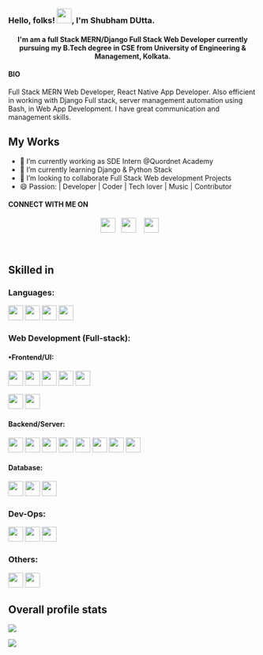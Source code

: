 <h3>Hello, folks! <img src="https://raw.githubusercontent.com/MartinHeinz/MartinHeinz/master/wave.gif" width="30px">, I'm Shubham DUtta. </h3>

<h4 align="center"> I'm am a full Stack MERN/Django Full Stack Web Developer currently pursuing my B.Tech degree in CSE from University of Engineering & Management, Kolkata. </h4>

#### BIO

Full Stack MERN Web Developer, React Native App Developer. Also efficient in working with Django Full stack, server management automation using Bash, in Web App Development. I have great communication and management skills.




## My Works

- 🔭 I’m currently working as SDE Intern @Quordnet Academy
- 🌱 I’m currently learning Django & Python Stack
- 👯 I’m looking to collaborate Full Stack Web development Projects
- 😄 Passion: | Developer | Coder | Tech lover | Music | Contributor



#### CONNECT WITH ME ON

<p align="center">
<a href="https://www.linkedin.com/in/shubham-dutta-b342691a6/"><img height="30" src="https://dwglogo.com/wp-content/uploads/2020/06/Linkedin_symbol_transparent.png"></a>&nbsp;&nbsp;
<a href="https://twitter.com/Shubham_dutta15"><img height="30" src="https://www.creativefreedom.co.uk/wp-content/uploads/2017/06/Twitter-logo-2012.png"></a>
&nbsp;&nbsp;
<a href="https://github.com/Shubhamdutta2000"><img height="30" src="https://github.githubassets.com/images/modules/logos_page/GitHub-Mark.png"></a>
&nbsp;&nbsp;
</p>

<br />

<!-- Linkdin profile -->

<!-- <div
  class='LI-profile-badge'
  data-version='v1'
  data-size='medium'
  data-locale='en_US'
  data-type='horizontal'
  data-theme='dark'
  data-vanity='shubham--dutta'
>
  <a
    class='LI-simple-link'
    href='https://in.linkedin.com/in/shubham--dutta?trk=profile-badge'
  >
    Shubham Dutta
  </a>
</div>

    <script
      type='text/javascript'
      src='https://platform.linkedin.com/badges/js/profile.js'
      async
      defer
    ></script>
 -->



##  Skilled in 

### Languages:
<code><img src="https://cdn.iconscout.com/icon/free/png-512/c-programming-569564.png" height="30"></code>
<code><img src="https://e7.pngegg.com/pngimages/46/626/png-clipart-c-logo-the-c-programming-language-computer-icons-computer-programming-source-code-programming-miscellaneous-template.png" height="30"></code>
<code><img src="https://blog.canadianwebhosting.com/wp-content/uploads/2018/04/javascript-logo.png" height="30"></code>
<code><img src="https://banner2.cleanpng.com/20180412/kye/kisspng-python-programming-language-computer-programming-language-5acfdc3636bac7.8891188615235717662242.jpg" height="30"></code>

### Web Development (Full-stack):

#### •Frontend/UI:
<code><img src="https://d2eip9sf3oo6c2.cloudfront.net/tags/images/000/000/184/landscape/html5.png" height="30"></code>
<code><img src="https://ucarecdn.com/f49e8fc4-876f-49ef-934f-89812fc4125e/" height="30"></code>
<code><img src="https://www.pinclipart.com/picdir/middle/35-353932_bootstrap-bootstrap-4-logo-png-clipart.png" height="30"></code>
<code><img src="https://openjsf.org/wp-content/uploads/sites/84/2019/10/jquery-logo-vertical_large_square.png" height="30"></code>
<code><img src="https://upload.wikimedia.org/wikipedia/commons/thumb/a/a7/React-icon.svg/1200px-React-icon.svg.png" height="30"></code>

<code><img src="https://upload.wikimedia.org/wikipedia/commons/4/49/Redux.png" height="30"></code>
<code><img src="https://i.pinimg.com/originals/e4/e9/fc/e4e9fc856f0ee78ce86696e5729ab1d2.png" height="30"></code>

#### Backend/Server:
<code><img src="https://upload.wikimedia.org/wikipedia/commons/d/d9/Node.js_logo.svg" height="30"></code>
<code><img src="https://encrypted-tbn0.gstatic.com/images?q=tbn:ANd9GcR0syl-pMTbiJQw4yW4R0Ll8A3a-K8jAw2M_Q&usqp=CAU" height="30"></code>
<code><img src="https://encrypted-tbn0.gstatic.com/images?q=tbn:ANd9GcT8ZPGP8pUjV05Vjq1JYNSgAN22HhW_AOfnYA&usqp=CAU" height="30"></code>
<code><img src="https://miro.medium.com/fit/c/1838/551/1*XkmnsJ6Joa6EDFVGUw0tfA.png" height="30"></code>
<code><img src="https://www.teamdesk.net/blog/wp-content/uploads/2017/05/oauth2-640x410.jpg" height="30"></code>
<code><img src="https://miro.medium.com/max/400/1*YI1tt4kGzvea-v4dAhZ90w.png" height="30"></code>
<code><img src="https://upload.wikimedia.org/wikipedia/commons/thumb/7/75/Django_logo.svg/1920px-Django_logo.svg.png" height="30"></code>
<code><img src="https://snmpcenter.com/wp-content/uploads/2016/10/RESTful-API-logo-for-light-bg.png" height="30"></code>



#### Database:
<code><img src="https://download.logo.wine/logo/MySQL/MySQL-Logo.wine.png" height="30"></code>
<code><img src="https://zdnet3.cbsistatic.com/hub/i/r/2018/02/16/8abdb3e1-47bc-446e-9871-c4e11a46f680/resize/370xauto/8a68280fd20eebfa7789cdaa6fb5eff1/mongo-db-logo.png" height="30"></code>
<code><img src="https://encrypted-tbn0.gstatic.com/images?q=tbn:ANd9GcQFZthR0qpPkNxWOUBBAH5FfYkPDcyt-_wp6w&usqp=CAU" height="30"></code>



### Dev-Ops:
<code><img src="https://upload.wikimedia.org/wikipedia/commons/thumb/e/e0/Git-logo.svg/1280px-Git-logo.svg.png" height="30"></code>
<code><img src="https://github.githubassets.com/images/modules/logos_page/GitHub-Mark.png" height="30"></code>
<code><img src="https://www.gstatic.com/devrel-devsite/prod/v2210075187f059b839246c2c03840474501c3c6024a99fb78f6293c1b4c0f664/firebase/images/touchicon-180.png" height="30"></code>


### Others:
<code><img src="https://www.chaijs.com/img/chai-logo.png" height="30"></code>
<code><img src="https://cldup.com/xFVFxOioAU.svg" height="30"></code>


## Overall profile stats
![](https://github-readme-stats.vercel.app/api/?username=Shubhamdutta2000&count_private=true&theme=merko&show_icons=true&hide=prs)



<img src="https://github-readme-stats.vercel.app/api/top-langs/?username=Somsubhra1&layout=compact&theme=merko" />

